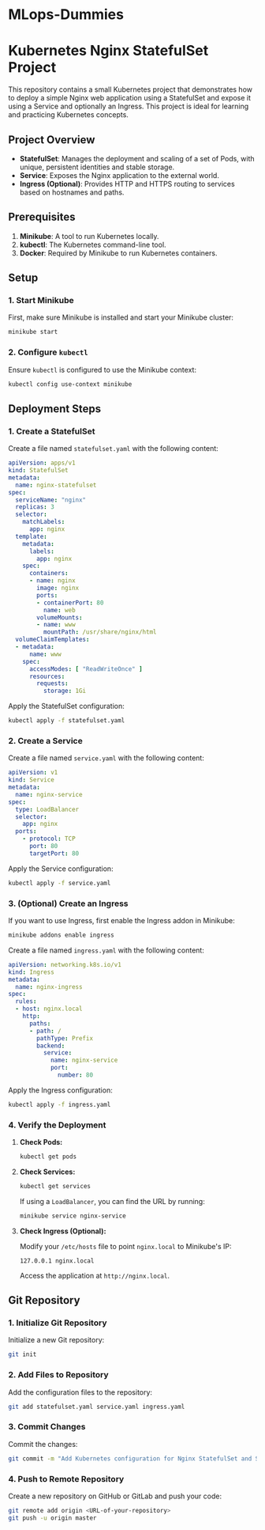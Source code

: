 # MLops-Dummies
# Kubernetes Nginx StatefulSet Project

This repository contains a small Kubernetes project that demonstrates how to deploy a simple Nginx web application using a StatefulSet and expose it using a Service and optionally an Ingress. This project is ideal for learning and practicing Kubernetes concepts.

## Project Overview

- **StatefulSet**: Manages the deployment and scaling of a set of Pods, with unique, persistent identities and stable storage.
- **Service**: Exposes the Nginx application to the external world.
- **Ingress (Optional)**: Provides HTTP and HTTPS routing to services based on hostnames and paths.

## Prerequisites

1. **Minikube**: A tool to run Kubernetes locally.
2. **kubectl**: The Kubernetes command-line tool.
3. **Docker**: Required by Minikube to run Kubernetes containers.

## Setup

### 1. Start Minikube

First, make sure Minikube is installed and start your Minikube cluster:

```bash
minikube start
```

### 2. Configure `kubectl`

Ensure `kubectl` is configured to use the Minikube context:

```bash
kubectl config use-context minikube
```

## Deployment Steps

### 1. Create a StatefulSet

Create a file named `statefulset.yaml` with the following content:

```yaml
apiVersion: apps/v1
kind: StatefulSet
metadata:
  name: nginx-statefulset
spec:
  serviceName: "nginx"
  replicas: 3
  selector:
    matchLabels:
      app: nginx
  template:
    metadata:
      labels:
        app: nginx
    spec:
      containers:
      - name: nginx
        image: nginx
        ports:
        - containerPort: 80
          name: web
        volumeMounts:
        - name: www
          mountPath: /usr/share/nginx/html
  volumeClaimTemplates:
  - metadata:
      name: www
    spec:
      accessModes: [ "ReadWriteOnce" ]
      resources:
        requests:
          storage: 1Gi
```

Apply the StatefulSet configuration:

```bash
kubectl apply -f statefulset.yaml
```

### 2. Create a Service

Create a file named `service.yaml` with the following content:

```yaml
apiVersion: v1
kind: Service
metadata:
  name: nginx-service
spec:
  type: LoadBalancer
  selector:
    app: nginx
  ports:
    - protocol: TCP
      port: 80
      targetPort: 80
```

Apply the Service configuration:

```bash
kubectl apply -f service.yaml
```

### 3. (Optional) Create an Ingress

If you want to use Ingress, first enable the Ingress addon in Minikube:

```bash
minikube addons enable ingress
```

Create a file named `ingress.yaml` with the following content:

```yaml
apiVersion: networking.k8s.io/v1
kind: Ingress
metadata:
  name: nginx-ingress
spec:
  rules:
  - host: nginx.local
    http:
      paths:
      - path: /
        pathType: Prefix
        backend:
          service:
            name: nginx-service
            port:
              number: 80
```

Apply the Ingress configuration:

```bash
kubectl apply -f ingress.yaml
```

### 4. Verify the Deployment

1. **Check Pods:**

   ```bash
   kubectl get pods
   ```

2. **Check Services:**

   ```bash
   kubectl get services
   ```

   If using a `LoadBalancer`, you can find the URL by running:

   ```bash
   minikube service nginx-service
   ```

3. **Check Ingress (Optional):**

   Modify your `/etc/hosts` file to point `nginx.local` to Minikube's IP:

   ```plaintext
   127.0.0.1 nginx.local
   ```

   Access the application at `http://nginx.local`.

## Git Repository

### 1. Initialize Git Repository

Initialize a new Git repository:

```bash
git init
```

### 2. Add Files to Repository

Add the configuration files to the repository:

```bash
git add statefulset.yaml service.yaml ingress.yaml
```

### 3. Commit Changes

Commit the changes:

```bash
git commit -m "Add Kubernetes configuration for Nginx StatefulSet and Service"
```

### 4. Push to Remote Repository

Create a new repository on GitHub or GitLab and push your code:

```bash
git remote add origin <URL-of-your-repository>
git push -u origin master
```
